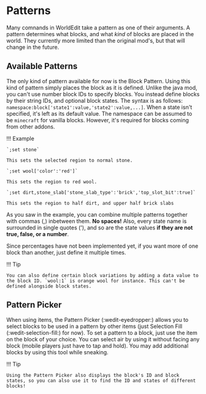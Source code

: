 # Patterns

Many comnands in WorldEdit take a pattern as one of their arguments. A pattern determines what blocks, and what _kind_ of blocks are placed in the world. They currently more limited than the original mod's, but that will change in the future.

## Available Patterns

The only kind of pattern available for now is the Block Pattern. Using this kind of pattern simply places the block as it is defined. Unlike the java mod, you can't use number block IDs to specify blocks. You instead define blocks by their string IDs, and optional block states. The syntax is as follows: `namespace:block['state1':value,'state2':value,...]`. When a state isn't specified, it's left as its default value.
The namespace can be assumed to be `minecraft` for vanilla blocks. However, it's required for blocks coming from other addons.

!!! Example

    `;set stone`
    
    This sets the selected region to normal stone.
    
    `;set wool['color':'red']`
    
    This sets the region to red wool.
    
    `;set dirt,stone_slab['stone_slab_type':'brick','top_slot_bit':true]`
    
    This sets the region to half dirt, and upper half brick slabs

As you saw in the example, you can combine multiple patterns together with commas (,) inbetween them. **No spaces!** Also, every state name is surrounded in single quotes ('), and so are the state values __if they are not true, false, or a number__.

Since percentages have not been implemented yet, if you want more of one block than another, just define it multiple times.

!!! Tip

    You can also define certain block variations by adding a data value to the block ID. `wool:1` is orange wool for instance. This can't be defined alongside block states.

## Pattern Picker

When using items, the Pattern Picker (:wedit-eyedropper:) allows you to select blocks to be used in a pattern by other items (just Selection Fill (:wedit-selection-fill:) for now). To set a pattern to a block, just use the item on the block of your choice. You can select air by using it without facing any block (mobile players just have to tap and hold). You may add additional blocks by using this tool while sneaking.

!!! Tip

    Using the Pattern Picker also displays the block's ID and block states, so you can also use it to find the ID and states of different blocks!